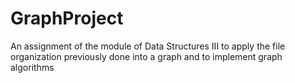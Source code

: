 # GraphProject
An assignment of the module of Data Structures III to apply the file organization previously done into a graph and to implement graph algorithms
